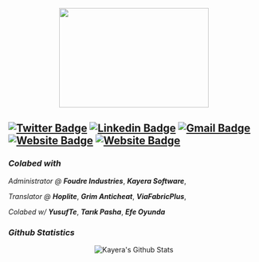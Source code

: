 <p align="center">
  <img width="300" height="200" src="https://i.imgur.com/JMI7u2G.jpeg">
</p>

[![Twitter Badge](https://img.shields.io/badge/-Kayera-1ca0f1?style=flat-square&logo=twitter&logoColor=white&link=https://twitter.com/kayeradev)](https://twitter.com/kayeradev)  [![Linkedin Badge](https://img.shields.io/badge/-Kayera-blue?style=flat-square&logo=Linkedin&logoColor=white&link=https://www.linkedin.com/in/kayera//)](https://www.linkedin.com/in/kayera/)  [![Gmail Badge](https://img.shields.io/badge/-kayerailetisim@hotmail.com-c14438?style=flat-square&logo=Gmail&logoColor=white&link=mailto:kayerailetisim@hotmail.com)](mailto:kayerailetisim@hotmail.com)  [![Website Badge](https://img.shields.io/badge/-kayera.software-c14438?style=flat-square&logo=Website&logoColor=white&link=https://kayera.software)](https://kayera.software) [![Website Badge](https://img.shields.io/badge/-kayera.tech-c14438?style=flat-square&logo=Website&logoColor=white&link=https://kayera.tech)](https://kayera.tech)
---------------------------------------------------------------------------------------------------------------------------------------------------------------------------------
### <i>Colabed with</i>

*Administrator @* ***Foudre Industries***, ***Kayera Software***,

*Translator @* ***Hoplite***, ***Grim Anticheat***, ***ViaFabricPlus***,

*Colabed w/* ***YusufTe***, ***Tarık Pasha***, ***Efe Oyunda***

### <i>Github Statistics</i>


<p align="center">
  <img alt="Kayera's Github Stats" src="https://github-readme-stats.vercel.app/api?username=kayeradev&show_icons=true&theme=radical">
</p>
